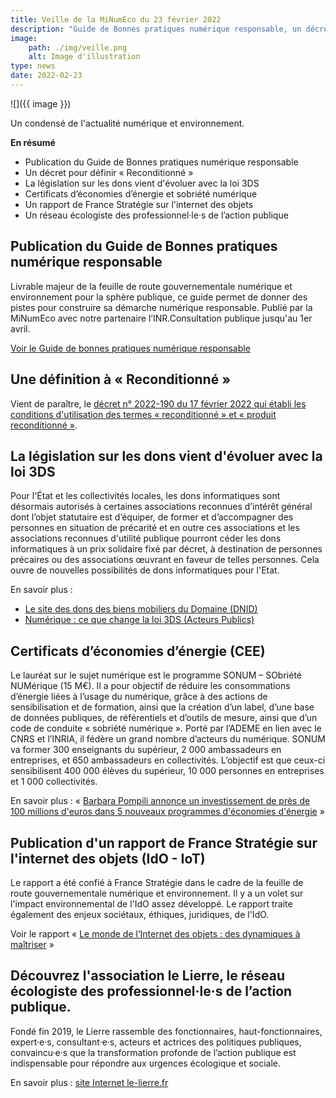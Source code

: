 ```yaml
---
title: Veille de la MiNumEco du 23 février 2022
description: "Guide de Bonnes pratiques numérique responsable, un décret pour définir « Reconditionné », loi 3DS et évolution des dons des équipements, les Certificats d’économies d’énergie, l'internet des objets..."
image:
    path: ./img/veille.png
    alt: Image d'illustration
type: news
date: 2022-02-23
---
```


![]({{ image }})

Un condensé de l'actualité numérique et environnement.

**En résumé**

* Publication du Guide de Bonnes pratiques numérique responsable
* Un décret pour définir « Reconditionné »
* La législation sur les dons vient d'évoluer avec la loi 3DS
* Certificats d’économies d’énergie et sobriété numérique
* Un rapport de France Stratégie sur l'internet des objets
* Un réseau écologiste des professionnel·le·s de l’action publique

## Publication du Guide de Bonnes pratiques numérique responsable

Livrable majeur de la feuille de route gouvernementale numérique et environnement pour la sphère publique, ce guide permet de donner des pistes pour construire sa démarche numérique responsable. Publié par la MiNumEco avec notre partenaire l’INR.Consultation publique jusqu'au 1er avril.

[Voir le Guide de bonnes pratiques numérique responsable](https://ecoresponsable.numerique.gouv.fr/publications/bonnes-pratiques/)

## Une définition à « Reconditionné »

Vient de paraître, le [décret n° 2022-190 du 17 février 2022 qui établi les conditions d'utilisation des termes « reconditionné » et « produit reconditionné »](https://www.legifrance.gouv.fr/jorf/id/JORFTEXT000045185223).

## La législation sur les dons vient d'évoluer avec la loi 3DS

Pour l'État et les collectivités locales, les dons informatiques sont désormais autorisés à certaines associations reconnues d’intérêt général dont l’objet statutaire est d’équiper, de former et d’accompagner des personnes en situation de précarité et en outre ces associations et les associations reconnues d'utilité publique pourront céder les dons informatiques à un prix solidaire fixé par décret, à destination de personnes précaires ou des associations œuvrant en faveur de telles personnes. Cela ouvre de nouvelles possibilités de dons informatiques pour l'Etat.

En savoir plus :

* [Le site des dons des biens mobiliers du Domaine (DNID)](https://dons.encheres-domaine.gouv.fr/)
* [Numérique : ce que change la loi 3DS (Acteurs Publics)](https://www.acteurspublics.fr/articles/numerique-ce-que-change-la-loi-3ds)

## Certificats d’économies d’énergie (CEE)

Le lauréat sur le sujet numérique est le programme SONUM – SObriété NUMérique (15 M€). Il a pour objectif de réduire les consommations d’énergie liées à l’usage du numérique, grâce à des actions de sensibilisation et de formation, ainsi que la création d’un label, d’une base de données publiques, de référentiels et d’outils de mesure, ainsi que d’un code de conduite « sobriété numérique ». Porté par l’ADEME en lien avec le CNRS et l’INRIA, il fédère un grand nombre d’acteurs du numérique. SONUM va former 300 enseignants du supérieur, 2 000 ambassadeurs en entreprises, et 650 ambassadeurs en collectivités. L’objectif est que ceux-ci sensibilisent 400 000 élèves du supérieur, 10 000 personnes en entreprises et 1 000 collectivités.

En savoir plus : « [Barbara Pompili annonce un investissement de près de 100 millions d'euros dans 5 nouveaux programmes d'économies d'énergie](https://www.ecologie.gouv.fr/barbara-pompili-annonce-investissement-pres-100-millions-deuros-dans-5-nouveaux-programmes) »

## Publication d'un rapport de France Stratégie sur l'internet des objets (IdO - IoT)

Le rapport a été confié à France Stratégie dans le cadre de la feuille de route gouvernementale numérique et environnement. Il y a un volet sur l'impact environnemental de l'IdO assez développé. Le rapport traite également des enjeux sociétaux, éthiques, juridiques, de l'IdO.

Voir le rapport « [Le monde de l’Internet des objets : des dynamiques à maîtriser](https://www.strategie.gouv.fr/publications/monde-de-linternet-objets-dynamiques-maitriser) »

## Découvrez l'association le Lierre, le réseau écologiste des professionnel·le·s de l’action publique.

Fondé fin 2019, le Lierre rassemble des fonctionnaires, haut-fonctionnaires, expert·e·s, consultant·e·s, acteurs et actrices des politiques publiques, convaincu·e·s que la transformation profonde de l’action publique est indispensable pour répondre aux urgences écologique et sociale.

En savoir plus : [site Internet le-lierre.fr](https://le-lierre.fr/)
